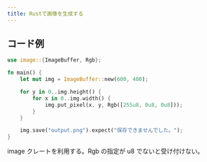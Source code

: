 ```yaml
---
title: Rustで画像を生成する
---
```


## コード例
```rust
use image::{ImageBuffer, Rgb};

fn main() {
    let mut img = ImageBuffer::new(600, 400);

    for y in 0..img.height() {
        for x in 0..img.width() {
            img.put_pixel(x, y, Rgb([255u8, 0u8, 0u8]));
        }
    }

    img.save("output.png").expect("保存できませんでした。");
}
```

image クレートを利用する。Rgb の指定が u8 でないと受け付けない。
